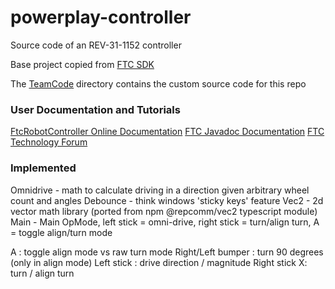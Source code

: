 # powerplay-controller

Source code of an REV-31-1152 controller

Base project copied from [FTC SDK](https://github.com/FIRST-Tech-Challenge/FtcRobotController)

The [TeamCode](./TeamCode/src/main/java/org/firstinspires/ftc/teamcode) directory contains the custom source code for this repo

### User Documentation and Tutorials
[FtcRobotController Online Documentation](https://github.com/FIRST-Tech-Challenge/FtcRobotController/wiki)
[FTC Javadoc Documentation](https://javadoc.io/doc/org.firstinspires.ftc)
[FTC Technology Forum](https://ftcforum.firstinspires.org/forum/ftc-technology)

### Implemented
Omnidrive - math to calculate driving in a direction given arbitrary wheel count and angles
Debounce - think windows 'sticky keys' feature
Vec2 - 2d vector math library (ported from npm @repcomm/vec2 typescript module)
Main - Main OpMode, left stick = omni-drive, right stick = turn/align turn, A = toggle align/turn mode

A : toggle align mode vs raw turn mode
Right/Left bumper : turn 90 degrees (only in align mode)
Left stick : drive direction / magnitude
Right stick X: turn / align turn
